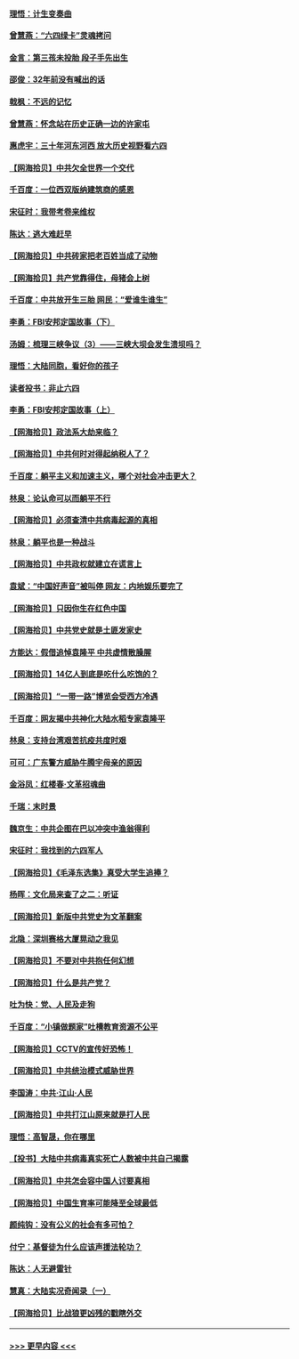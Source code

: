 #### [理悟：计生变奏曲](../pages/nsc993/n13000414.md?t=06051702) 
#### [曾慧燕：“六四绿卡”灵魂拷问](../pages/nsc993/n13000277.md?t=06051702) 
#### [金言：第三孩未投胎 段子手先出生](../pages/nsc993/n13000215.md?t=06051702) 
#### [邵俊：32年前没有喊出的话](../pages/nsc993/n13000181.md?t=06051702) 
#### [戟枫：不远的记忆](../pages/nsc993/n13000121.md?t=06051702) 
#### [曾慧燕：怀念站在历史正确一边的许家屯](../pages/nsc993/n13000073.md?t=06051702) 
#### [惠虎宇：三十年河东河西 放大历史视野看六四](../pages/nsc993/n13000018.md?t=06051702) 
#### [【网海拾贝】中共欠全世界一个交代](../pages/nsc993/n12998706.md?t=06051702) 
#### [千百度：一位西双版纳建筑商的感恩](../pages/nsc993/n12998487.md?t=06051702) 
#### [宋征时：我带考卷来维权](../pages/nsc993/n12994088.md?t=06051702) 
#### [陈达：逃大难赶早](../pages/nsc993/n12993569.md?t=06051702) 
#### [【网海拾贝】中共砖家把老百姓当成了动物](../pages/nsc993/n12993483.md?t=06051702) 
#### [【网海拾贝】共产党靠得住，母猪会上树](../pages/nsc993/n12990730.md?t=06051702) 
#### [千百度：中共放开生三胎 网民：“爱谁生谁生”](../pages/nsc993/n12990644.md?t=06051702) 
#### [李勇：FBI安邦定国故事（下）](../pages/nsc993/n12987854.md?t=06051702) 
#### [汤姆：梳理三峡争议（3）——三峡大坝会发生溃坝吗？](../pages/nsc993/n12989806.md?t=06051702) 
#### [理悟：大陆同胞，看好你的孩子](../pages/nsc993/n12989778.md?t=06051702) 
#### [读者投书：非止六四](../pages/nsc993/n12989673.md?t=06051702) 
#### [李勇：FBI安邦定国故事（上）](../pages/nsc993/n12987749.md?t=06051702) 
#### [【网海拾贝】政法系大劫来临？](../pages/nsc993/n12987596.md?t=06051702) 
#### [【网海拾贝】中共何时对得起纳税人了？](../pages/nsc993/n12985578.md?t=06051702) 
#### [千百度：躺平主义和加速主义，哪个对社会冲击更大？](../pages/nsc993/n12985512.md?t=06051702) 
#### [林泉：论认命可以而躺平不行](../pages/nsc993/n12985505.md?t=06051702) 
#### [【网海拾贝】必须查清中共病毒起源的真相](../pages/nsc993/n12984276.md?t=06051702) 
#### [林泉：躺平也是一种战斗](../pages/nsc993/n12984194.md?t=06051702) 
#### [【网海拾贝】中共政权就建立在谎言上](../pages/nsc993/n12981880.md?t=06051702) 
#### [袁斌：“中国好声音”被叫停 网友：内地娱乐要完了](../pages/nsc993/n12981826.md?t=06051702) 
#### [【网海拾贝】只因你生在红色中国](../pages/nsc993/n12979096.md?t=06051702) 
#### [【网海拾贝】中共党史就是土匪发家史](../pages/nsc993/n12976478.md?t=06051702) 
#### [方能达：假借追悼袁隆平 中共虚情散臊腥](../pages/nsc993/n12976396.md?t=06051702) 
#### [【网海拾贝】14亿人到底是吃什么吃饱的？](../pages/nsc993/n12974125.md?t=06051702) 
#### [【网海拾贝】“一带一路”博览会受西方冷遇](../pages/nsc993/n12971787.md?t=06051702) 
#### [千百度：网友揭中共神化大陆水稻专家袁隆平](../pages/nsc993/n12971733.md?t=06051702) 
#### [林泉：支持台湾艰苦抗疫共度时艰](../pages/nsc993/n12971350.md?t=06051702) 
#### [可可：广东警方威胁牛腾宇母亲的原因](../pages/nsc993/n12971100.md?t=06051702) 
#### [金浴凤：红楼春·文革招魂曲](../pages/nsc993/n12970354.md?t=06051702) 
#### [千瑞：末时景](../pages/nsc993/n12970337.md?t=06051702) 
#### [魏京生：中共企图在巴以冲突中渔翁得利](../pages/nsc993/n12970286.md?t=06051702) 
#### [宋征时：我找到的六四军人](../pages/nsc993/n12970213.md?t=06051702) 
#### [【网海拾贝】《毛泽东选集》真受大学生追捧？](../pages/nsc993/n12968779.md?t=06051702) 
#### [杨晖：文化局来查了之二：听证](../pages/nsc993/n12966528.md?t=06051702) 
#### [【网海拾贝】新版中共党史为文革翻案](../pages/nsc993/n12967526.md?t=06051702) 
#### [北隐：深圳赛格大厦晃动之我见](../pages/nsc993/n12967393.md?t=06051702) 
#### [【网海拾贝】不要对中共抱任何幻想](../pages/nsc993/n12965222.md?t=06051702) 
#### [【网海拾贝】什么是共产党？](../pages/nsc993/n12962781.md?t=06051702) 
#### [吐为快：党、人民及走狗](../pages/nsc993/n12962747.md?t=06051702) 
#### [千百度：“小镇做题家”吐槽教育资源不公平](../pages/nsc993/n12962705.md?t=06051702) 
#### [【网海拾贝】CCTV的宣传好恐怖！](../pages/nsc993/n12959984.md?t=06051702) 
#### [【网海拾贝】中共统治模式威胁世界](../pages/nsc993/n12957622.md?t=06051702) 
#### [李国涛：中共‧江山‧人民](../pages/nsc993/n12957502.md?t=06051702) 
#### [【网海拾贝】中共打江山原来就是打人民](../pages/nsc993/n12954345.md?t=06051702) 
#### [理悟：高智晟，你在哪里](../pages/nsc993/n12953115.md?t=06051702) 
#### [【投书】大陆中共病毒真实死亡人数被中共自己揭露](../pages/nsc993/n12953050.md?t=06051702) 
#### [【网海拾贝】中共怎会容中国人讨要真相](../pages/nsc993/n12952161.md?t=06051702) 
#### [【网海拾贝】中国生育率可能降至全球最低](../pages/nsc993/n12948793.md?t=06051702) 
#### [颜纯钩：没有公义的社会有多可怕？](../pages/nsc993/n12947626.md?t=06051702) 
#### [付宁：基督徒为什么应该声援法轮功？](../pages/nsc993/n12947233.md?t=06051702) 
#### [陈达：人无避雷针](../pages/nsc993/n12947098.md?t=06051702) 
#### [慧真：大陆实况奇闻录（一）](../pages/nsc993/n12945811.md?t=06051702) 
#### [【网海拾贝】比战狼更凶残的戳瞎外交](../pages/nsc993/n12945717.md?t=06051702) 

----
#### [ >>> 更早内容 <<< ](../indexes/nsc993-earlier.md)
